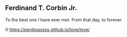 ## Ferdinand T. Corbin Jr.  
To the best one I have ever met. From that day, to forever.

⛓️ https://perdsssssss.github.io/love/love/
